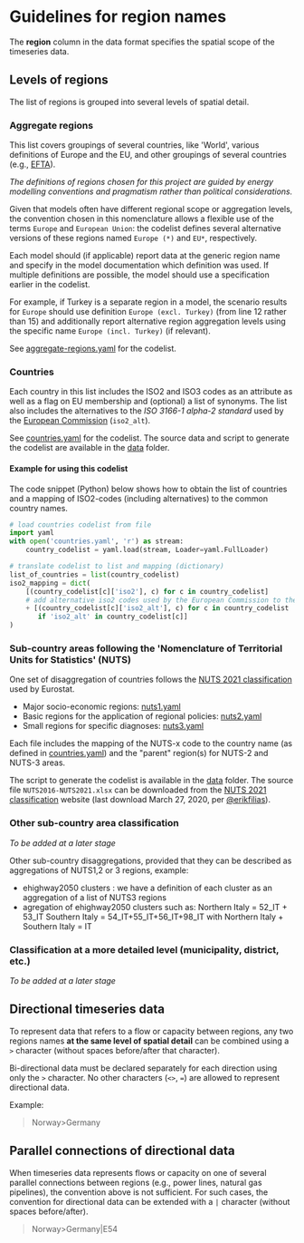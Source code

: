 # Guidelines for region names

The **region** column in the data format specifies the spatial scope
of the timeseries data.

## Levels of regions

The list of regions is grouped into several levels of spatial detail.

### Aggregate regions

This list covers groupings of several countries, like 'World', various
definitions of Europe and the EU, and other groupings of several countries
(e.g., [EFTA](https://en.wikipedia.org/wiki/European_Free_Trade_Association)).

*The definitions of regions chosen for this project are guided by energy*
*modelling conventions and pragmatism rather than political considerations.*

Given that models often have different regional scope or aggregation levels,
the convention chosen in this nomenclature allows a flexible use
of the terms `Europe` and `European Union`:
the codelist defines several alternative versions of these regions named
`Europe (*)` and `EU*`, respectively.

Each model should (if applicable) report data at the generic region name
and specify in the model documentation which definition was used.
If multiple definitions are possible, the model should use a specification
earlier in the codelist.

For example, if Turkey is a separate region in a model, the scenario results
for `Europe` should use definition `Europe (excl. Turkey)`
(from line 12 rather than 15)
and additionally report alternative region aggregation levels
using the specific name `Europe (incl. Turkey)` (if relevant).

See [aggregate-regions.yaml](aggregate-regions.yaml) for the codelist.

### Countries

Each country in this list includes the ISO2 and ISO3 codes as an attribute
as well as a flag on EU membership and (optional) a list of synonyms.
The list also includes the alternatives to the *ISO 3166-1 alpha-2 standard*
used by the [European Commission](https://en.wikipedia.org/wiki/ISO_3166-1_alpha-2)
(`iso2_alt`).

See [countries.yaml](countries.yaml) for the codelist.
The source data and script to generate the codelist are available
in the [data](data) folder.

#### Example for using this codelist

The code snippet (Python) below shows how to obtain the list of countries
and a mapping of ISO2-codes (including alternatives)
to the common country names.

```python
# load countries codelist from file
import yaml
with open('countries.yaml', 'r') as stream:
    country_codelist = yaml.load(stream, Loader=yaml.FullLoader)

# translate codelist to list and mapping (dictionary)
list_of_countries = list(country_codelist)
iso2_mapping = dict(
    [(country_codelist[c]['iso2'], c) for c in country_codelist]
    # add alternative iso2 codes used by the European Commission to the mapping
    + [(country_codelist[c]['iso2_alt'], c) for c in country_codelist
       if 'iso2_alt' in country_codelist[c]]
)
```

### Sub-country areas following the 'Nomenclature of Territorial Units for Statistics' (NUTS)

One set of disaggregation of countries follows the 
[NUTS 2021 classification](https://ec.europa.eu/eurostat/web/nuts/background)
used by Eurostat.

 - Major socio-economic regions: [nuts1.yaml](nuts1.yaml)
 - Basic regions for the application of regional policies: [nuts2.yaml](nuts2.yaml)
 - Small regions for specific diagnoses: [nuts3.yaml](nuts3.yaml)

Each file includes the mapping of the NUTS-x code to the country name
(as defined in [countries.yaml](countries.yaml))
and the "parent" region(s) for NUTS-2 and NUTS-3 areas.

The script to generate the codelist is available in the [data](data) folder.
The source file `NUTS2016-NUTS2021.xlsx` can be downloaded from the
[NUTS 2021 classification](https://ec.europa.eu/eurostat/web/nuts/background)
website (last download March 27, 2020, per [@erikfilias](https://github.com/erikfilias)).

### Other sub-country area classification

*To be added at a later stage*

Other sub-country disaggregations, provided that they can be described as aggregations of NUTS1,2 or 3 regions, example:
- ehighway2050 clusters : we have a definition of each cluster as an aggregation of a list of NUTS3 regions
- agregation of ehighway2050 clusters such as:
Northern Italy = 52_IT + 53_IT
Southern Italy = 54_IT+55_IT+56_IT+98_IT
with Northern Italy + Southern Italy = IT


### Classification at a more detailed level (municipality, district, etc.)

*To be added at a later stage*

## Directional timeseries data

To represent data that refers to a flow or capacity between regions,
any two regions names **at the same level of spatial detail** can be
combined using a `>` character (without spaces before/after that character).

Bi-directional data must be declared separately for each direction using only
the `>` character. No other characters (`<>`, `=`) are allowed to
represent directional data.

Example:

> Norway>Germany

## Parallel connections of directional data

When timeseries data represents flows or capacity on one of several parallel
connections between regions (e.g., power lines, natural gas pipelines), the
convention above is not sufficient. For such cases, the convention for 
directional data can be extended with a `|` character 
(without spaces before/after).

> Norway>Germany|E54
